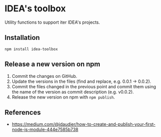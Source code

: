 # IDEA's toolbox
Utility functions to support iter IDEA's projects.

## Installation
`npm install idea-toolbox`

## Release a new version on npm
1. Commit the changes on GitHub.
1. Update the versions in the files (find and replace, e.g. 0.0.1 -> 0.0.2).
1. Commit the files changed in the previous point and commit them using the name of the version 
as commit description (e.g. v0.0.2).
1. Release the new version on npm with `npm publish`.

## References
- https://medium.com/@jdaudier/how-to-create-and-publish-your-first-node-js-module-444e7585b738